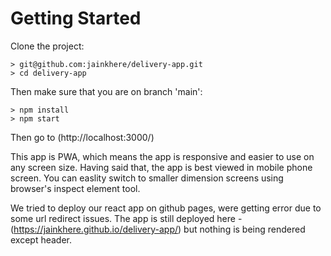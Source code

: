 # Getting Started

Clone the project:

```
> git@github.com:jainkhere/delivery-app.git
> cd delivery-app
```

Then make sure that you are on branch 'main':

```
> npm install
> npm start
```

Then go to (http://localhost:3000/)

This app is PWA, which means the app is responsive and easier to use on any screen size.
Having said that, the app is best viewed in mobile phone screen. You can easlity switch to smaller dimension screens using browser's inspect element tool.

We tried to deploy our react app on github pages, were getting error due to some url redirect issues. The app is still deployed here - (https://jainkhere.github.io/delivery-app/) but nothing is being rendered except header.
